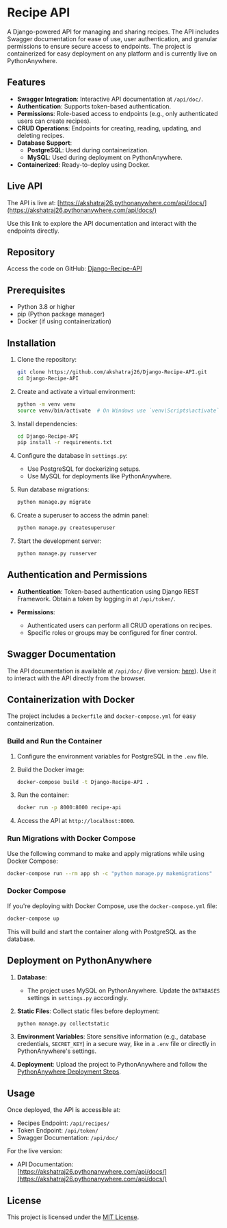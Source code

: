 # Recipe API

A Django-powered API for managing and sharing recipes. The API includes Swagger documentation for ease of use, user authentication, and granular permissions to ensure secure access to endpoints. The project is containerized for easy deployment on any platform and is currently live on PythonAnywhere.

## Features
- **Swagger Integration**: Interactive API documentation at `/api/doc/`.
- **Authentication**: Supports token-based authentication.
- **Permissions**: Role-based access to endpoints (e.g., only authenticated users can create recipes).
- **CRUD Operations**: Endpoints for creating, reading, updating, and deleting recipes.
- **Database Support**:
  - **PostgreSQL**: Used during containerization.
  - **MySQL**: Used during deployment on PythonAnywhere.
- **Containerized**: Ready-to-deploy using Docker.

## Live API

The API is live at: [https://akshatraj26.pythonanywhere.com/api/docs/](https://akshatraj26.pythonanywhere.com/api/docs/)

Use this link to explore the API documentation and interact with the endpoints directly.

## Repository

Access the code on GitHub: [Django-Recipe-API](https://github.com/akshatraj26/Django-Recipe-API.git)

## Prerequisites
- Python 3.8 or higher
- pip (Python package manager)
- Docker (if using containerization)

## Installation

1. Clone the repository:
   ```bash
   git clone https://github.com/akshatraj26/Django-Recipe-API.git
   cd Django-Recipe-API
   ```

2. Create and activate a virtual environment:
   ```bash
   python -m venv venv
   source venv/bin/activate  # On Windows use `venv\Scripts\activate`
   ```

3. Install dependencies:
   ```bash
   cd Django-Recipe-API
   pip install -r requirements.txt
   ```

4. Configure the database in `settings.py`:
   - Use PostgreSQL for dockerizing setups.
   - Use MySQL for deployments like PythonAnywhere.

5. Run database migrations:
   ```bash
   python manage.py migrate
   ```

6. Create a superuser to access the admin panel:
   ```bash
   python manage.py createsuperuser
   ```

7. Start the development server:
   ```bash
   python manage.py runserver
   ```

## Authentication and Permissions

- **Authentication**:
  Token-based authentication using Django REST Framework.
  Obtain a token by logging in at `/api/token/`.

- **Permissions**:
  - Authenticated users can perform all CRUD operations on recipes.
  - Specific roles or groups may be configured for finer control.

## Swagger Documentation

The API documentation is available at `/api/doc/` (live version: [here](https://akshatraj26.pythonanywhere.com/api/docs/)). Use it to interact with the API directly from the browser.

## Containerization with Docker

The project includes a `Dockerfile` and `docker-compose.yml` for easy containerization.

### Build and Run the Container

1. Configure the environment variables for PostgreSQL in the `.env` file.

2. Build the Docker image:
   ```bash
   docker-compose build -t Django-Recipe-API .
   ```

3. Run the container:
   ```bash
   docker run -p 8000:8000 recipe-api
   ```

4. Access the API at `http://localhost:8000`.

### Run Migrations with Docker Compose

Use the following command to make and apply migrations while using Docker Compose:
```bash
docker-compose run --rm app sh -c "python manage.py makemigrations"

```

### Docker Compose

If you're deploying with Docker Compose, use the `docker-compose.yml` file:
```bash
docker-compose up
```

This will build and start the container along with PostgreSQL as the database.

## Deployment on PythonAnywhere

1. **Database**:
   - The project uses MySQL on PythonAnywhere. Update the `DATABASES` settings in `settings.py` accordingly.

2. **Static Files**:
   Collect static files before deployment:
   ```bash
   python manage.py collectstatic
   ```

3. **Environment Variables**:
   Store sensitive information (e.g., database credentials, `SECRET_KEY`) in a secure way, like in a `.env` file or directly in PythonAnywhere's settings.

4. **Deployment**:
   Upload the project to PythonAnywhere and follow the [PythonAnywhere Deployment Steps](https://akshatraj26.pythonanywhere.com/api/docs/).

## Usage

Once deployed, the API is accessible at:
- Recipes Endpoint: `/api/recipes/`
- Token Endpoint: `/api/token/`
- Swagger Documentation: `/api/doc/`

For the live version:
- API Documentation: [https://akshatraj26.pythonanywhere.com/api/docs/](https://akshatraj26.pythonanywhere.com/api/docs/)

## License

This project is licensed under the [MIT License](LICENSE).

